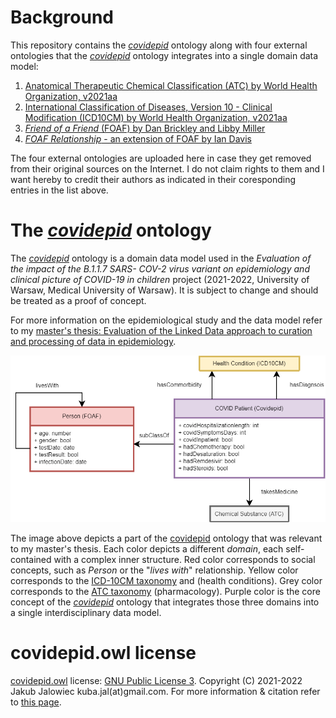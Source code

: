 # Background

This repository contains the [*covidepid*](covidepid.owl) ontology along with four external ontologies that the [*covidepid*](covidepid.owl) ontology integrates into a single domain data model:

 1. [Anatomical Therapeutic Chemical Classification (ATC) by World Health Organization, v2021aa](https://bioportal.bioontology.org/ontologies/ATC)
 2. [International Classification of Diseases, Version 10 - Clinical Modification (ICD10CM) by World Health Organization, v2021aa](https://bioportal.bioontology.org/ontologies/ICD10CM)
 3. [*Friend of a Friend* (FOAF) by Dan Brickley and Libby Miller](http://xmlns.com/foaf/spec/)
 4. [*FOAF Relationship* - an extension of FOAF by Ian Davis](https://vocab.org/relationship/)

The four external ontologies are uploaded here in case they get removed from their original sources on the Internet. I do not claim rights to them and I want hereby to credit their authors as indicated in their coresponding entries in the list above.

# The [*covidepid*](covidepid.owl) ontology

The [*covidepid*](covidepid.owl) ontology is a domain data model used in the *Evaluation of the impact of the B.1.1.7 SARS-
COV-2 virus variant on epidemiology and clinical picture of COVID-19 in children* project (2021-2022, University of Warsaw, Medical University of Warsaw). It is subject to change and should be treated as a proof of concept.

For more information on the epidemiological study and the data model refer to my [master's thesis: Evaluation of the Linked Data approach to curation and processing of data in epidemiology](https://zenodo.org/record/5815012).

![covidepid graph](img/ontology_graph.png)

The image above depicts a part of the [covidepid](covidepid.owl) ontology that was relevant to my master's thesis. Each color depicts a different *domain*, each self-contained with a complex inner structure. Red color corresponds to social concepts, such as *Person* or the "*lives with*" relationship. Yellow color corresponds to the [ICD-10CM taxonomy](https://bioportal.bioontology.org/ontologies/ICD10CM) and (health conditions). Grey color corresponds to the [ATC taxonomy](https://bioportal.bioontology.org/ontologies/ATC) (pharmacology). Purple color is the core concept of the [*covidepid*](covidepid.owl) ontology that integrates those three domains into a single interdisciplinary data model.

# covidepid.owl license

[covidepid.owl](covidepid.owl) license: [GNU Public License 3](https://www.gnu.org/licenses/gpl-3.0.html). Copyright (C) 2021-2022 Jakub Jalowiec kuba.jal(at)gmail.com. For more information & citation refer to [this page](https://zenodo.org/record/5815012).
